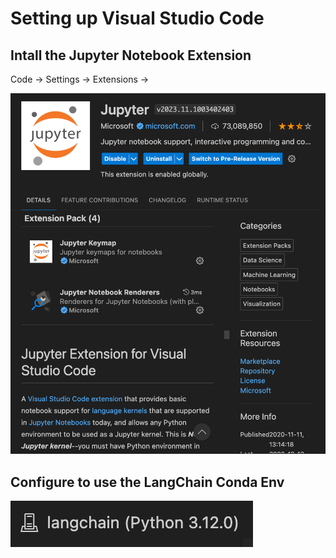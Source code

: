 # Setting up Visual Studio Code

## Intall the Jupyter Notebook Extension

Code -> Settings -> Extensions ->

![](./img/vscode-extension-jupyter.png)

## Configure to use the LangChain Conda Env

![](./img/vscode-conda.png)